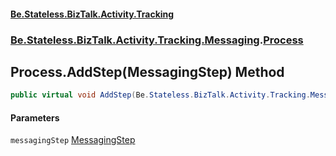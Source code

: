 #### [Be.Stateless.BizTalk.Activity.Tracking](README.md 'README')
### [Be.Stateless.BizTalk.Activity.Tracking.Messaging](Be.Stateless.BizTalk.Activity.Tracking.Messaging.md 'Be.Stateless.BizTalk.Activity.Tracking.Messaging').[Process](Process.md 'Be.Stateless.BizTalk.Activity.Tracking.Messaging.Process')

## Process.AddStep(MessagingStep) Method

```csharp
public virtual void AddStep(Be.Stateless.BizTalk.Activity.Tracking.Messaging.MessagingStep messagingStep);
```
#### Parameters

<a name='Be.Stateless.BizTalk.Activity.Tracking.Messaging.Process.AddStep(Be.Stateless.BizTalk.Activity.Tracking.Messaging.MessagingStep).messagingStep'></a>

`messagingStep` [MessagingStep](MessagingStep.md 'Be.Stateless.BizTalk.Activity.Tracking.Messaging.MessagingStep')